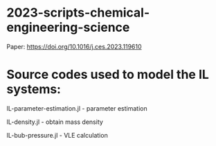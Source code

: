 # 2023-scripts-chemical-engineering-science
Paper: https://doi.org/10.1016/j.ces.2023.119610

# Source codes used to model the IL systems:


IL-parameter-estimation.jl - parameter estimation

IL-density.jl - obtain mass density

IL-bub-pressure.jl - VLE calculation
